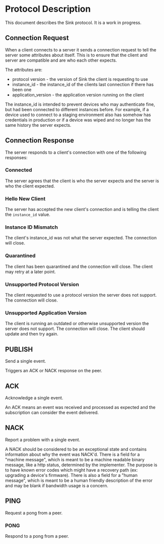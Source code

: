 # Protocol Description

This document describes the Sink protocol. It is a work in progress.

## Connection Request

When a client connects to a server it sends a connection request to tell the 
server some attributes about itself. This is to ensure that the client and 
server are compatible and are who each other expects.

The attributes are:
* protocol version - the version of Sink the client is requesting to use
* instance_id - the instance_id of the clients last connection if there has been one
* application_version - the application version running on the client

The instance_id is intended to prevent devices who may authenticate fine, but 
had been connected to different instances before. For example, if a device used 
to connect to a staging environment also has somehow has credentials in production 
or if a device was wiped and no longer has the same history the server expects.

## Connection Response

The server responds to a client's connection with one of the following responses:

### Connected

The server agrees that the client is who the server expects and the server is 
who the client expected.

### Hello New Client

The server has accepted the new client's connection and is telling the client 
the `instance_id` value.

### Instance ID Mismatch

The client's instance_id was not what the server expected. The connection will close.

### Quarantined

The client has been quarantined and the connection will close. The client may 
retry at a later point.

### Unsupported Protocol Version

The client requested to use a protocol version the server does not support. The 
connection will close.

### Unsupported Application Version

The client is running an outdated or otherwise unsupported version the server 
does not support. The connection will close. The client should update and then 
try again.

## PUBLISH

Send a single event.

Triggers an ACK or NACK response on the peer.

## ACK

Acknowledge a single event.

An ACK means an event was received and processed as expected and the subscription 
can consider the event delivered.

## NACK

Report a problem with a single event.

A NACK should be considered to be an exceptional state and contains information 
about why the event was NACK'd. There is a field for a "machine message", which 
is meant to be a machine readable binary message, like a http status, determined 
by the implementer. The purpose is to have known error codes which might have a 
recovery path (ex: upgrading a device's firmware). There is also a field for a 
"human message", which is meant to be a human friendly description of the error 
and may be blank if bandwidth usage is a concern.

## PING

Request a pong from a peer.

### PONG

Respond to a pong from a peer.